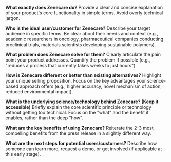 **What exactly does Zenecare do?** 
Provide a clear and concise explanation of your product's core functionality in simple terms. Avoid overly technical jargon.

**Who is the ideal user/customer for Zenecare?** 
Describe your target audience in specific terms. Be clear about their needs and context (e.g., academic researchers in oncology, pharmaceutical companies conducting preclinical trials, materials scientists developing sustainable polymers).

**What problem does Zenecare solve for them?** 
Clearly articulate the pain point your product addresses. Quantify the problem if possible (e.g., "reduces a process that currently takes weeks to just hours").

**How is Zenecare different or better than existing alternatives?** 
Highlight your unique selling proposition. Focus on the key advantages your science-based approach offers (e.g., higher accuracy, novel mechanism of action, reduced environmental impact).

**What is the underlying science/technology behind Zenecare? (Keep it accessible)** 
Briefly explain the core scientific principle or technology without getting too technical. Focus on the "what" and the benefit it enables, rather than the deep "how".

**What are the key benefits of using Zenecare?** 
Reiterate the 2-3 most compelling benefits from the press release in a slightly different way.

**What are the next steps for potential users/customers?** 
Describe how someone can learn more, request a demo, or get involved (if applicable at this early stage).